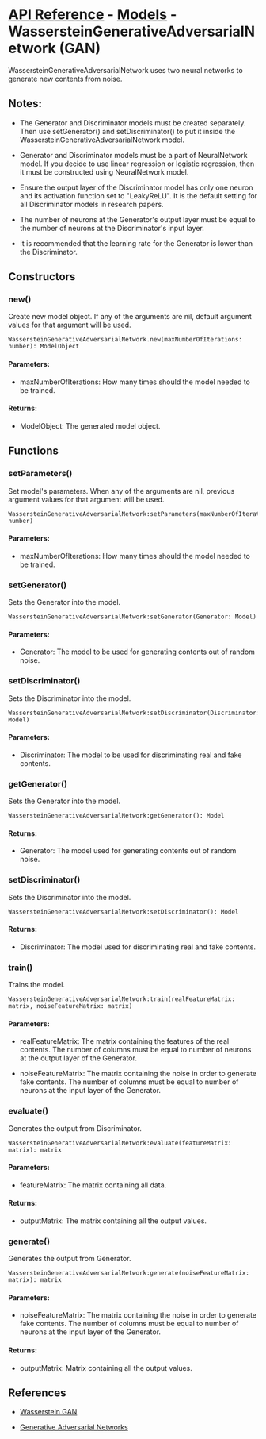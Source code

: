 # [API Reference](../../API.md) - [Models](../Models.md) - WassersteinGenerativeAdversarialNetwork (GAN)

WassersteinGenerativeAdversarialNetwork uses two neural networks to generate new contents from noise.

## Notes:

* The Generator and Discriminator models must be created separately. Then use setGenerator() and setDiscriminator() to put it inside the WassersteinGenerativeAdversarialNetwork model.

* Generator and Discriminator models must be a part of NeuralNetwork model. If you decide to use linear regression or logistic regression, then it must be constructed using NeuralNetwork model. 

* Ensure the output layer of the Discriminator model has only one neuron and its activation function set to "LeakyReLU". It is the default setting for all Discriminator models in research papers.

* The number of neurons at the Generator's output layer must be equal to the number of neurons at the Discriminator's input layer.

* It is recommended that the learning rate for the Generator is lower than the Discriminator.

## Constructors

### new()

Create new model object. If any of the arguments are nil, default argument values for that argument will be used.

```
WassersteinGenerativeAdversarialNetwork.new(maxNumberOfIterations: number): ModelObject
```

#### Parameters:

* maxNumberOfIterations: How many times should the model needed to be trained.

#### Returns:

* ModelObject: The generated model object.

## Functions

### setParameters()

Set model's parameters. When any of the arguments are nil, previous argument values for that argument will be used.

```
WassersteinGenerativeAdversarialNetwork:setParameters(maxNumberOfIterations: number)
```

#### Parameters:

* maxNumberOfIterations: How many times should the model needed to be trained.

### setGenerator()

Sets the Generator into the model. 

```
WassersteinGenerativeAdversarialNetwork:setGenerator(Generator: Model)
```

#### Parameters:

* Generator: The model to be used for generating contents out of random noise.

### setDiscriminator()

Sets the Discriminator into the model. 

```
WassersteinGenerativeAdversarialNetwork:setDiscriminator(Discriminator: Model)
```

#### Parameters:

* Discriminator: The model to be used for discriminating real and fake contents.

### getGenerator()

Sets the Generator into the model. 

```
WassersteinGenerativeAdversarialNetwork:getGenerator(): Model
```

#### Returns:

* Generator: The model used for generating contents out of random noise.

### setDiscriminator()

Sets the Discriminator into the model. 

```
WassersteinGenerativeAdversarialNetwork:setDiscriminator(): Model
```

#### Returns:

* Discriminator: The model used for discriminating real and fake contents.

### train()

Trains the model.

```
WassersteinGenerativeAdversarialNetwork:train(realFeatureMatrix: matrix, noiseFeatureMatrix: matrix)
```

#### Parameters:

* realFeatureMatrix: The matrix containing the features of the real contents. The number of columns must be equal to number of neurons at the output layer of the Generator.

* noiseFeatureMatrix: The matrix containing the noise in order to generate fake contents. The number of columns must be equal to number of neurons at the input layer of the Generator.

### evaluate()

Generates the output from Discriminator.

```
WassersteinGenerativeAdversarialNetwork:evaluate(featureMatrix: matrix): matrix
```

#### Parameters:

* featureMatrix: The matrix containing all data.

#### Returns:

* outputMatrix: The matrix containing all the output values.

### generate()

Generates the output from Generator.

```
WassersteinGenerativeAdversarialNetwork:generate(noiseFeatureMatrix: matrix): matrix
```

#### Parameters:

* noiseFeatureMatrix: The matrix containing the noise in order to generate fake contents. The number of columns must be equal to number of neurons at the input layer of the Generator.

#### Returns:

* outputMatrix: Matrix containing all the output values.

## References

* [Wasserstein GAN](https://arxiv.org/abs/1701.07875)

* [Generative Adversarial Networks](https://arxiv.org/abs/1406.2661)
